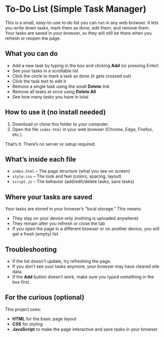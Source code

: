 # To-Do List (Simple Task Manager)

This is a small, easy-to-use to‑do list you can run in any web browser. It lets you write down tasks, mark them as done, edit them, and remove them. Your tasks are saved in your browser, so they will still be there when you refresh or reopen the page.

## What you can do

- Add a new task by typing in the box and clicking **Add** (or pressing Enter)
- See your tasks in a scrollable list
- Click the circle to mark a task as done (it gets crossed out)
- Click the task text to edit it
- Remove a single task using the small **Delete** link
- Remove all tasks at once using **Delete All**
- See how many tasks you have in total

## How to use it (no install needed)

1. Download or clone this folder to your computer.
2. Open the file `index.html` in your web browser (Chrome, Edge, Firefox, etc.).

That’s it. There’s no server or setup required.

## What’s inside each file

- `index.html` – The page structure (what you see on screen)
- `style.css` – The look and feel (colors, spacing, layout)
- `script.js` – The behavior (add/edit/delete tasks, save tasks)

## Where your tasks are saved

Your tasks are stored in your browser’s “local storage.” This means:

- They stay on your device only (nothing is uploaded anywhere)
- They remain after you refresh or close the tab
- If you open the page in a different browser or on another device, you will get a fresh (empty) list

## Troubleshooting

- If the list doesn’t update, try refreshing the page.
- If you don’t see your tasks anymore, your browser may have cleared site data.
- If the **Add** button doesn’t work, make sure you typed something in the box first.

## For the curious (optional)

This project uses:

- **HTML** for the basic page layout
- **CSS** for styling
- **JavaScript** to make the page interactive and save tasks in your browser
